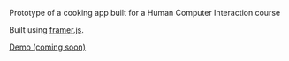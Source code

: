 Prototype of a cooking app built for a Human Computer Interaction course

Built using [framer.js](http://framerjs.com/).

[Demo (coming soon)](https://github.com/AjitPawar/cooking-app#)
